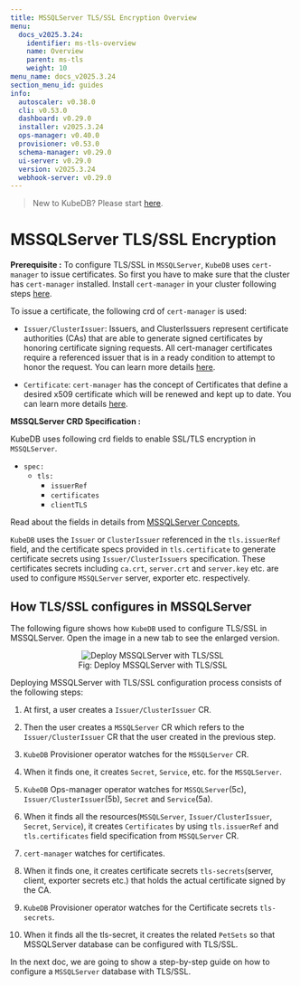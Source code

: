 ```yaml
---
title: MSSQLServer TLS/SSL Encryption Overview
menu:
  docs_v2025.3.24:
    identifier: ms-tls-overview
    name: Overview
    parent: ms-tls
    weight: 10
menu_name: docs_v2025.3.24
section_menu_id: guides
info:
  autoscaler: v0.38.0
  cli: v0.53.0
  dashboard: v0.29.0
  installer: v2025.3.24
  ops-manager: v0.40.0
  provisioner: v0.53.0
  schema-manager: v0.29.0
  ui-server: v0.29.0
  version: v2025.3.24
  webhook-server: v0.29.0
---
```


> New to KubeDB? Please start [here](/docs/v2025.3.24/README).

# MSSQLServer TLS/SSL Encryption

**Prerequisite :** To configure TLS/SSL in `MSSQLServer`, `KubeDB` uses `cert-manager` to issue certificates. So first you have to make sure that the cluster has `cert-manager` installed. Install `cert-manager` in your cluster following steps [here](https://cert-manager.io/docs/installation/).

To issue a certificate, the following crd of `cert-manager` is used:

- `Issuer/ClusterIssuer`: Issuers, and ClusterIssuers represent certificate authorities (CAs) that are able to generate signed certificates by honoring certificate signing requests. All cert-manager certificates require a referenced issuer that is in a ready condition to attempt to honor the request. You can learn more details [here](https://cert-manager.io/docs/concepts/issuer/).

- `Certificate`: `cert-manager` has the concept of Certificates that define a desired x509 certificate which will be renewed and kept up to date. You can learn more details [here](https://cert-manager.io/docs/concepts/certificate/).

**MSSQLServer CRD Specification :**

KubeDB uses following crd fields to enable SSL/TLS encryption in `MSSQLServer`.

- `spec:`
  - `tls:`
    - `issuerRef`
    - `certificates`
    - `clientTLS`

Read about the fields in details from [MSSQLServer Concepts](/docs/v2025.3.24/guides/mssqlserver/concepts/mssqlserver),

`KubeDB` uses the `Issuer` or `ClusterIssuer` referenced in the `tls.issuerRef` field, and the certificate specs provided in `tls.certificate` to generate certificate secrets using `Issuer/ClusterIssuers` specification. These certificates secrets including `ca.crt`, `server.crt` and `server.key` etc. are used to configure `MSSQLServer` server, exporter etc. respectively.


## How TLS/SSL configures in MSSQLServer

The following figure shows how `KubeDB` used to configure TLS/SSL in MSSQLServer. Open the image in a new tab to see the enlarged version.

<figure align="center">
<img alt="Deploy MSSQLServer with TLS/SSL" src="/docs/v2025.3.24/images/day-2-operation/mssqlserver/ms-tls.png">
<figcaption align="center">Fig: Deploy MSSQLServer with TLS/SSL</figcaption>
</figure>

Deploying MSSQLServer with TLS/SSL configuration process consists of the following steps:

1. At first, a user creates a `Issuer/ClusterIssuer` CR.

2. Then the user creates a `MSSQLServer` CR which refers to the `Issuer/ClusterIssuer` CR that the user created in the previous step.

3. `KubeDB` Provisioner  operator watches for the `MSSQLServer` CR.

4. When it finds one, it creates `Secret`, `Service`, etc. for the `MSSQLServer`.

5. `KubeDB` Ops-manager operator watches for `MSSQLServer`(5c), `Issuer/ClusterIssuer`(5b), `Secret` and `Service`(5a).

6. When it finds all the resources(`MSSQLServer`, `Issuer/ClusterIssuer`, `Secret`, `Service`), it creates `Certificates` by using `tls.issuerRef` and `tls.certificates` field specification from `MSSQLServer` CR.

7. `cert-manager` watches for certificates.

8. When it finds one, it creates certificate secrets `tls-secrets`(server, client, exporter secrets etc.) that holds the actual certificate signed by the CA.

9. `KubeDB` Provisioner  operator watches for the Certificate secrets `tls-secrets`.

10. When it finds all the tls-secret, it creates the related `PetSets` so that MSSQLServer database can be configured with TLS/SSL.

In the next doc, we are going to show a step-by-step guide on how to configure a `MSSQLServer` database with TLS/SSL.